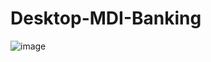 # Desktop-MDI-Banking

![image](https://user-images.githubusercontent.com/82354360/118643912-5c6f1e00-b807-11eb-87f8-6a76e61f1028.png)
